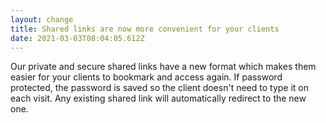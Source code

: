 ```yaml
---
layout: change
title: Shared links are now more convenient for your clients
date: 2021-03-03T08:04:05.612Z
---
```

Our private and secure shared links have a new format which makes them easier for your clients to bookmark and access again. If password protected, the password is saved so the client doesn't need to type it on each visit. Any existing shared link will automatically redirect to the new one.